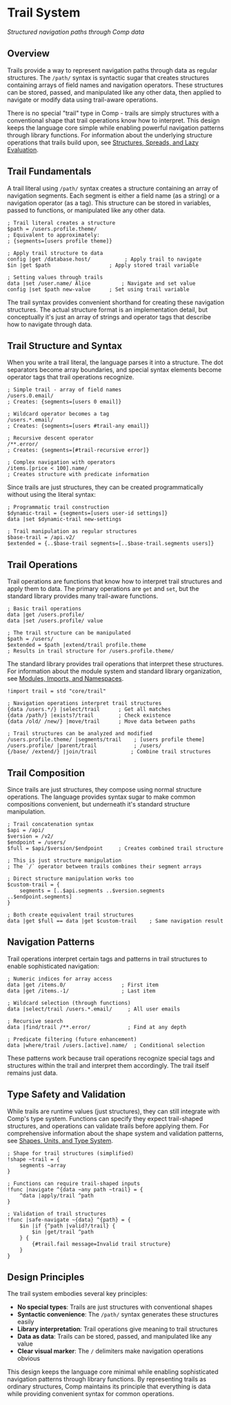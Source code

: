 # Trail System

*Structured navigation paths through Comp data*

## Overview

Trails provide a way to represent navigation paths through data as regular structures. The `/path/` syntax is syntactic sugar that creates structures containing arrays of field names and navigation operators. These structures can be stored, passed, and manipulated like any other data, then applied to navigate or modify data using trail-aware operations.

There is no special "trail" type in Comp - trails are simply structures with a conventional shape that trail operations know how to interpret. This design keeps the language core simple while enabling powerful navigation patterns through library functions. For information about the underlying structure operations that trails build upon, see [Structures, Spreads, and Lazy Evaluation](structure.md).

## Trail Fundamentals

A trail literal using `/path/` syntax creates a structure containing an array of navigation segments. Each segment is either a field name (as a string) or a navigation operator (as a tag). This structure can be stored in variables, passed to functions, or manipulated like any other data.

```comp
; Trail literal creates a structure
$path = /users.profile.theme/
; Equivalent to approximately:
; {segments=[users profile theme]}

; Apply trail structure to data
config |get /database.host/           ; Apply trail to navigate
$in |get $path                   ; Apply stored trail variable

; Setting values through trails
data |set /user.name/ Alice          ; Navigate and set value
config |set $path new-value      ; Set using trail variable
```

The trail syntax provides convenient shorthand for creating these navigation structures. The actual structure format is an implementation detail, but conceptually it's just an array of strings and operator tags that describe how to navigate through data.

## Trail Structure and Syntax

When you write a trail literal, the language parses it into a structure. The dot separators become array boundaries, and special syntax elements become operator tags that trail operations recognize.

```comp
; Simple trail - array of field names
/users.0.email/
; Creates: {segments=[users 0 email]}

; Wildcard operator becomes a tag
/users.*.email/
; Creates: {segments=[users #trail-any email]}

; Recursive descent operator
/**.error/
; Creates: {segments=[#trail-recursive error]}

; Complex navigation with operators
/items.[price < 100].name/
; Creates structure with predicate information
```

Since trails are just structures, they can be created programmatically without using the literal syntax:

```comp
; Programmatic trail construction
$dynamic-trail = {segments=[users user-id settings]}
data |set $dynamic-trail new-settings

; Trail manipulation as regular structures
$base-trail = /api.v2/
$extended = {..$base-trail segments=[..$base-trail.segments users]}
```

## Trail Operations

Trail operations are functions that know how to interpret trail structures and apply them to data. The primary operations are `get` and `set`, but the standard library provides many trail-aware functions.

```comp
; Basic trail operations
data |get /users.profile/
data |set /users.profile/ value

; The trail structure can be manipulated
$path = /users/
$extended = $path |extend/trail profile.theme
; Results in trail structure for /users.profile.theme/
```

The standard library provides trail operations that interpret these structures. For information about the module system and standard library organization, see [Modules, Imports, and Namespaces](module.md).

```comp
!import trail = std "core/trail"

; Navigation operations interpret trail structures
{data /users.*/} |select/trail      ; Get all matches
{data /path/} |exists?/trail        ; Check existence
{data /old/ /new/} |move/trail      ; Move data between paths

; Trail structures can be analyzed and modified
/users.profile.theme/ |segments/trail    ; [users profile theme]
/users.profile/ |parent/trail            ; /users/
{/base/ /extend/} |join/trail           ; Combine trail structures
```

## Trail Composition

Since trails are just structures, they compose using normal structure operations. The language provides syntax sugar to make common compositions convenient, but underneath it's standard structure manipulation.

```comp
; Trail concatenation syntax
$api = /api/
$version = /v2/
$endpoint = /users/
$full = $api/$version/$endpoint     ; Creates combined trail structure

; This is just structure manipulation
; The `/` operator between trails combines their segment arrays

; Direct structure manipulation works too
$custom-trail = {
    segments = [..$api.segments ..$version.segments ..$endpoint.segments]
}

; Both create equivalent trail structures
data |get $full == data |get $custom-trail    ; Same navigation result
```

## Navigation Patterns

Trail operations interpret certain tags and patterns in trail structures to enable sophisticated navigation:

```comp
; Numeric indices for array access
data |get /items.0/                  ; First item
data |get /items.-1/                 ; Last item

; Wildcard selection (through functions)
data |select/trail /users.*.email/     ; All user emails

; Recursive search
data |find/trail /**.error/            ; Find at any depth

; Predicate filtering (future enhancement)
data |where/trail /users.[active].name/  ; Conditional selection
```

These patterns work because trail operations recognize special tags and structures within the trail and interpret them accordingly. The trail itself remains just data.

## Type Safety and Validation

While trails are runtime values (just structures), they can still integrate with Comp's type system. Functions can specify they expect trail-shaped structures, and operations can validate trails before applying them. For comprehensive information about the shape system and validation patterns, see [Shapes, Units, and Type System](shape.md).

```comp
; Shape for trail structures (simplified)
!shape ~trail = {
    segments ~array
}

; Functions can require trail-shaped inputs
!func |navigate ^{data ~any path ~trail} = {
    ^data |apply/trail ^path
}

; Validation of trail structures
!func |safe-navigate ~{data} ^{path} = {
    $in |if {^path |valid?/trail} {
        $in |get/trail ^path
    } {
        {#trail.fail message=Invalid trail structure}
    }
}
```

## Design Principles

The trail system embodies several key principles:

- **No special types**: Trails are just structures with conventional shapes
- **Syntactic convenience**: The `/path/` syntax generates these structures easily
- **Library interpretation**: Trail operations give meaning to trail structures  
- **Data as data**: Trails can be stored, passed, and manipulated like any value
- **Clear visual marker**: The `/` delimiters make navigation operations obvious

This design keeps the language core minimal while enabling sophisticated navigation patterns through library functions. By representing trails as ordinary structures, Comp maintains its principle that everything is data while providing convenient syntax for common operations.
